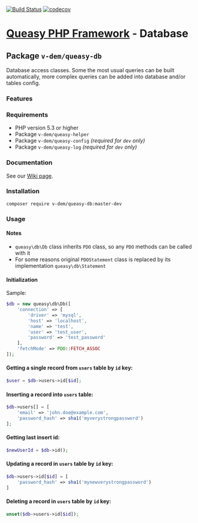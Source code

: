 [![Build Status](https://travis-ci.com/v-dem/queasy-db.svg?branch=master)](https://travis-ci.com/v-dem/queasy-db) [![codecov](https://codecov.io/gh/v-dem/queasy-db/branch/master/graph/badge.svg)](https://codecov.io/gh/v-dem/queasy-db)

# [Queasy PHP Framework](https://github.com/v-dem/queasy-app/) - Database

## Package `v-dem/queasy-db`

Database access classes. Some the most usual queries can be built automatically, more complex queries can be
added into database and/or tables config.

### Features

### Requirements

* PHP version 5.3 or higher
* Package `v-dem/queasy-helper`
* Package `v-dem/queasy-config` *(required for `dev` only)*
* Package `v-dem/queasy-log` *(required for `dev` only)*

### Documentation

See our [Wiki page](https://github.com/v-dem/queasy-db/wiki).

### Installation

    composer require v-dem/queasy-db:master-dev

### Usage

#### Notes

* `queasy\db\Db` class inherits `PDO` class, so any `PDO` methods can be called with it
* For some reasons original `PDOStatement` class is replaced by its implementation `queasy\db\Statement`

#### Initialization

Sample:
```php
$db = new queasy\db\Db([
    'connection' => [
        'driver' => 'mysql',
        'host' => 'localhost',
        'name' => 'test',
        'user' => 'test_user',
        'password' => 'test_password'
    ],
    'fetchMode' => PDO::FETCH_ASSOC
]);
```

#### Getting a single record from `users` table by `id` key:

```php
$user = $db->users->id[$id];
```

#### Inserting a record into `users` table:

```php
$db->users[] = [
    'email' => 'john.doe@example.com',
    'password_hash' => sha1('myverystrongpassword')
];
```

#### Getting last insert id:

```php
$newUserId = $db->id();
```

#### Updating a record in `users` table by `id` key:

```php
$db->users->id[$id] = [
    'password_hash' => sha1('mynewverystrongpassword')
]
```

#### Deleting a record in `users` table by `id` key:

```php
unset($db->users->id[$id]);
```


